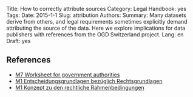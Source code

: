 Title: How to correctly attribute sources
Category: Legal
Handbook: yes
Tags:
Date: 2015-1-1
Slug: attribution
Authors:
Summary: Many datasets derive from others, and legal requirements sometimes explicitly demand attributing the source of the data. Here we explore implications for data publishers with references from the OGD Switzerland project.
Lang: en
Draft: yes


## References

- [M7 Worksheet for government authorities](/ref-m7-recht-arbeitshilfe-en)
- [M1 Entscheidungsgrundlagen bezüglich Rechtsgrundlagen](/ref-m1-entscheid-rechtsgrundlagen-de)
- [M1 Konzept zu den rechtliche Rahmenbedingungen](/ref-m1-rechtliche-rahmen-de)
